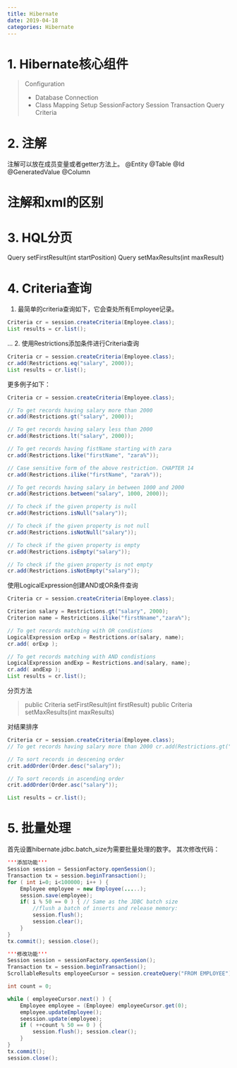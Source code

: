 ```yaml
---
title: Hibernate
date: 2019-04-18
categories: Hibernate
---
```


# 1. Hibernate核心组件
> Configuration
> - Database Connection
> - Class Mapping Setup
> SessionFactory
> Session
> Transaction
> Query
> Criteria

# 2. 注解
注解可以放在成员变量或者getter方法上。
@Entity
@Table
@Id @GeneratedValue
@Column
# 注解和xml的区别

# 3. HQL分页
Query setFirstResult(int startPosition)
Query setMaxResults(int maxResult)

# 4. Criteria查询
1. 最简单的criteria查询如下，它会查处所有Employee记录。
```java
Criteria cr = session.createCriteria(Employee.class);
List results = cr.list();
```
...
2. 使用Restrictions添加条件进行Criteria查询
```java
Criteria cr = session.createCriteria(Employee.class);
cr.add(Restrictions.eq("salary", 2000));
List results = cr.list();
```
更多例子如下：
```java
Criteria cr = session.createCriteria(Employee.class); 

// To get records having salary more than 2000
cr.add(Restrictions.gt("salary", 2000)); 

// To get records having salary less than 2000
cr.add(Restrictions.lt("salary", 2000)); 

// To get records having fistName starting with zara
cr.add(Restrictions.like("firstName", "zara%")); 

// Case sensitive form of the above restriction. CHAPTER 14
cr.add(Restrictions.ilike("firstName", "zara%")); 

// To get records having salary in between 1000 and 2000
cr.add(Restrictions.between("salary", 1000, 2000)); 

// To check if the given property is null
cr.add(Restrictions.isNull("salary")); 

// To check if the given property is not null
cr.add(Restrictions.isNotNull("salary")); 

// To check if the given property is empty
cr.add(Restrictions.isEmpty("salary")); 

// To check if the given property is not empty
cr.add(Restrictions.isNotEmpty("salary"));
```
使用LogicalExpression创建AND或OR条件查询
```java
Criteria cr = session.createCriteria(Employee.class); 

Criterion salary = Restrictions.gt("salary", 2000);
Criterion name = Restrictions.ilike("firstNname","zara%");

// To get records matching with OR condistions 
LogicalExpression orExp = Restrictions.or(salary, name);
cr.add( orExp );

// To get records matching with AND condistions 
LogicalExpression andExp = Restrictions.and(salary, name); 
cr.add( andExp ); 
List results = cr.list();
```
分页方法
> public Criteria setFirstResult(int firstResult)
> public Criteria setMaxResults(int maxResults)

对结果排序
```java
Criteria cr = session.createCriteria(Employee.class); 
// To get records having salary more than 2000 cr.add(Restrictions.gt("salary", 2000)); 

// To sort records in descening order 
crit.addOrder(Order.desc("salary")); 

// To sort records in ascending order 
crit.addOrder(Order.asc("salary")); 

List results = cr.list();
```
# 5. 批量处理
首先设置hibernate.jdbc.batch_size为需要批量处理的数字。
其次修改代码：
```java
'''添加功能'''
Session session = SessionFactory.openSession(); 
Transaction tx = session.beginTransaction(); 
for ( int i=0; i<100000; i++ ) { 
    Employee employee = new Employee(.....); 
    session.save(employee); 
    if( i % 50 == 0 ) { // Same as the JDBC batch size 
        //flush a batch of inserts and release memory: 
        session.flush(); 
        session.clear(); 
    } 
} 
tx.commit(); session.close();
```

```java
'''修改功能'''
Session session = sessionFactory.openSession(); 
Transaction tx = session.beginTransaction();
ScrollableResults employeeCursor = session.createQuery("FROM EMPLOYEE") .scroll(); 

int count = 0; 

while ( employeeCursor.next() ) { 
    Employee employee = (Employee) employeeCursor.get(0); 
    employee.updateEmployee(); 
    seession.update(employee); 
    if ( ++count % 50 == 0 ) { 
        session.flush(); session.clear(); 
    } 
} 
tx.commit(); 
session.close();
```

